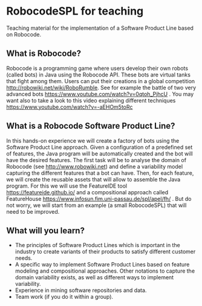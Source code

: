 # RobocodeSPL for teaching
Teaching material for the implementation of a Software Product Line based on Robocode.

## What is Robocode?
Robocode is a programming game where users develop their own robots (called bots) in Java using the Robocode API. These bots are virtual tanks that fight among them. Users can put their creations in a global competition http://robowiki.net/wiki/RoboRumble. See for example the battle of two very advanced bots https://www.youtube.com/watch?v=0qtoh_PjhcU . You may want also to take a look to this video explaining different techniques https://www.youtube.com/watch?v=-aEHOm5toRc

## What is a Robocode Software Product Line?
In this hands-on experience we will create a factory of bots using the Software Product Line approach. Given a configuration of a predefined set of features, the Java program will be automatically created and the bot will have the desired features. The first task will be to analyse the domain of Robocode (see http://www.robowiki.net) and define a variability model capturing the different features that a bot can have. Then, for each feature, we will create the reusable assets that will allow to assemble the Java program. For this we will use the FeatureIDE tool https://featureide.github.io/ and a compositional approach called FeatureHouse https://www.infosun.fim.uni-passau.de/spl/apel/fh/ . But do not worry, we will start from an example (a small RobocodeSPL) that will need to be improved.

## What will you learn?
- The principles of Software Product Lines which is important in the industry to create variants of their products to satisfy different customer needs.
- A specific way to implement Software Product Lines based on feature modeling and compositional approaches. Other notations to capture the domain variability exists, as well as different ways to implement variability.
- Experience in mining software repositories and data.
- Team work (if you do it within a group).
